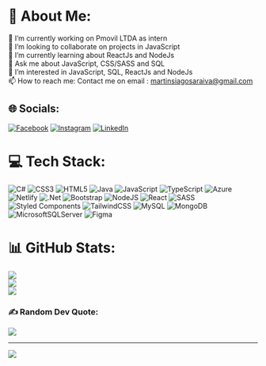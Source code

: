 # 💫 About Me:
🔭 I’m currently working on Pmovil LTDA as intern <br>👯 I’m looking to collaborate on projects in JavaScript <br>🌱 I’m currently learning about ReactJs and NodeJs<br>💬 Ask me about JavaScript, CSS/SASS and SQL<br>👀 I’m interested in JavaScript, SQL, ReactJs and NodeJs<br>📫 How to reach me: Contact me on email : martinsiagosaraiva@gmail.com<br>


## 🌐 Socials:
[![Facebook](https://img.shields.io/badge/Facebook-%231877F2.svg?logo=Facebook&logoColor=white)](https://facebook.com/https://m.facebook.com/home.php?paipv=0&eav=AfZlRzlpt64eA8m6lEsIk-Zflbjw-RKF9r1E6JSjzG22xNp99-jAR3uduGDyDquSqFE&_rdr&tbua=1) [![Instagram](https://img.shields.io/badge/Instagram-%23E4405F.svg?logo=Instagram&logoColor=white)](https://instagram.com/@iago_martins1) [![LinkedIn](https://img.shields.io/badge/LinkedIn-%230077B5.svg?logo=linkedin&logoColor=white)](https://linkedin.com/in/http://linkedin.com/in/iago-martins-313838213/) 

# 💻 Tech Stack:
![C#](https://img.shields.io/badge/c%23-%23239120.svg?style=for-the-badge&logo=c-sharp&logoColor=white) ![CSS3](https://img.shields.io/badge/css3-%231572B6.svg?style=for-the-badge&logo=css3&logoColor=white) ![HTML5](https://img.shields.io/badge/html5-%23E34F26.svg?style=for-the-badge&logo=html5&logoColor=white) ![Java](https://img.shields.io/badge/java-%23ED8B00.svg?style=for-the-badge&logo=java&logoColor=white) ![JavaScript](https://img.shields.io/badge/javascript-%23323330.svg?style=for-the-badge&logo=javascript&logoColor=%23F7DF1E) ![TypeScript](https://img.shields.io/badge/typescript-%23007ACC.svg?style=for-the-badge&logo=typescript&logoColor=white) ![Azure](https://img.shields.io/badge/azure-%230072C6.svg?style=for-the-badge&logo=azure-devops&logoColor=white) ![Netlify](https://img.shields.io/badge/netlify-%23000000.svg?style=for-the-badge&logo=netlify&logoColor=#00C7B7) ![.Net](https://img.shields.io/badge/.NET-5C2D91?style=for-the-badge&logo=.net&logoColor=white) ![Bootstrap](https://img.shields.io/badge/bootstrap-%23563D7C.svg?style=for-the-badge&logo=bootstrap&logoColor=white) ![NodeJS](https://img.shields.io/badge/node.js-6DA55F?style=for-the-badge&logo=node.js&logoColor=white) ![React](https://img.shields.io/badge/react-%2320232a.svg?style=for-the-badge&logo=react&logoColor=%2361DAFB) ![SASS](https://img.shields.io/badge/SASS-hotpink.svg?style=for-the-badge&logo=SASS&logoColor=white) ![Styled Components](https://img.shields.io/badge/styled--components-DB7093?style=for-the-badge&logo=styled-components&logoColor=white) ![TailwindCSS](https://img.shields.io/badge/tailwindcss-%2338B2AC.svg?style=for-the-badge&logo=tailwind-css&logoColor=white) ![MySQL](https://img.shields.io/badge/mysql-%2300f.svg?style=for-the-badge&logo=mysql&logoColor=white) ![MongoDB](https://img.shields.io/badge/MongoDB-%234ea94b.svg?style=for-the-badge&logo=mongodb&logoColor=white) ![MicrosoftSQLServer](https://img.shields.io/badge/Microsoft%20SQL%20Sever-CC2927?style=for-the-badge&logo=microsoft%20sql%20server&logoColor=white) 	![Figma](https://img.shields.io/badge/figma-%23F24E1E.svg?style=for-the-badge&logo=figma&logoColor=white)
# 📊 GitHub Stats:
![](https://github-readme-stats.vercel.app/api?username=IagoMartins12&theme=radical&hide_border=false&include_all_commits=false&count_private=false)<br/>
![](https://github-readme-streak-stats.herokuapp.com/?user=IagoMartins12&theme=radical&hide_border=false)<br/>
![](https://github-readme-stats.vercel.app/api/top-langs/?username=IagoMartins12&theme=radical&hide_border=false&include_all_commits=false&count_private=false&layout=compact)

### ✍️ Random Dev Quote:
![](https://quotes-github-readme.vercel.app/api?type=horizontal&theme=radical)

---
[![](https://visitcount.itsvg.in/api?id=IagoMartins12&icon=2&color=1)](https://visitcount.itsvg.in)

<!-- Proudly created with GPRM ( https://gprm.itsvg.in ) -->
